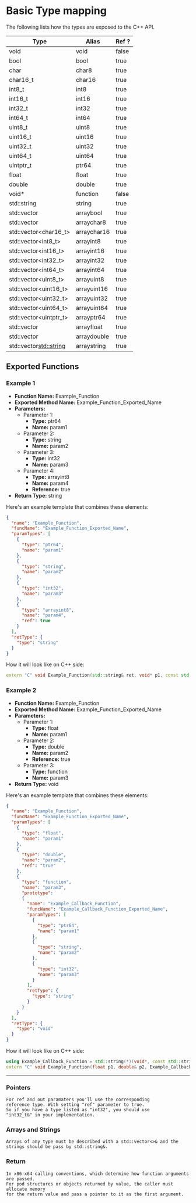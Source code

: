 # Basic Type mapping

The following lists how the types are exposed to the C++ API.

| Type                    | Alias      | Ref ? |
|-------------------------|------------|-------|
| void                    | void       | false |
| bool                    | bool       | true  |
| char                    | char8      | true  |
| char16_t                | char16     | true  |
| int8_t                  | int8       | true  |
| int16_t                 | int16      | true  |
| int32_t                 | int32      | true  |
| int64_t                 | int64      | true  |
| uint8_t                 | uint8      | true  |
| uint16_t                | uint16     | true  |
| uint32_t                | uint32     | true  |
| uint64_t                | uint64     | true  |
| uintptr_t               | ptr64      | true  |
| float                   | float      | true  |
| double                  | double     | true  |
| void*                   | function   | false |
| std::string             | string     | true  |
| std::vector<bool>       | arraybool  | true  |
| std::vector<char>       | arraychar8 | true  |
| std::vector<char16_t>   | arraychar16| true  |
| std::vector<int8_t>     | arrayint8  | true  |
| std::vector<int16_t>    | arrayint16 | true  |
| std::vector<int32_t>    | arrayint32 | true  |
| std::vector<int64_t>    | arrayint64 | true  |
| std::vector<uint8_t>    | arrayuint8 | true  |
| std::vector<uint16_t>   | arrayuint16| true  |
| std::vector<uint32_t>   | arrayuint32| true  |
| std::vector<uint64_t>   | arrayuint64| true  |
| std::vector<uintptr_t>  | arrayptr64 | true  |
| std::vector<float>      | arrayfloat | true  |
| std::vector<double>     | arraydouble| true  |
| std::vector<std::string>| arraystring| true  |

## Exported Functions

### Example 1

- **Function Name:** Example_Function
- **Exported Method Name:** Example_Function_Exported_Name
- **Parameters:**
    - Parameter 1:
        - **Type:** ptr64
        - **Name:** param1
    - Parameter 2:
        - **Type:** string
        - **Name:** param2
    - Parameter 3:
        - **Type:** int32
        - **Name:** param3
    - Parameter 4:
        - **Type:** arrayint8
        - **Name:** param4
        - **Reference:** true
- **Return Type:** string

Here's an example template that combines these elements:

```json
{
  "name": "Example_Function",
  "funcName": "Example_Function_Exported_Name",
  "paramTypes": [
    {
      "type": "ptr64",
      "name": "param1"
    },
    {
      "type": "string",
      "name": "param2"
    },
    {
      "type": "int32",
      "name": "param3"
    },
    {
      "type": "arrayint8",
      "name": "param4",
      "ref": true
    }
  ],
  "retType": {
    "type": "string"
  }
}
```

How it will look like on C++ side:

```c++
extern "C" void Example_Function(std::string& ret, void* p1, const std::string& p2, int32_t p3, std::vector<uint8_t>& p4)
```

### Example 2

- **Function Name:** Example_Function
- **Exported Method Name:** Example_Function_Exported_Name
- **Parameters:**
    - Parameter 1:
        - **Type:** float
        - **Name:** param1
    - Parameter 2:
        - **Type:** double
        - **Name:** param2
        - **Reference:** true
    - Parameter 3:
        - **Type:** function
        - **Name:** param3
- **Return Type:** void

Here's an example template that combines these elements:

```json
{
  "name": "Example_Function",
  "funcName": "Example_Function_Exported_Name",
  "paramTypes": [
    {
      "type": "float",
      "name": "param1"
    },
    {
      "type": "double",
      "name": "param2",
      "ref": "true"
    },
    {
      "type": "function",
      "name": "param3",
      "prototype":
      {
        "name": "Example_Callback_Function",
        "funcName": "Example_Callback_Function_Exported_Name",
        "paramTypes": [
          {
            "type": "ptr64",
            "name": "param1"
          },
          {
            "type": "string",
            "name": "param2"
          },
          {
            "type": "int32",
            "name": "param3"
          }
        ],
        "retType": {
          "type": "string"
        }
      }
    }
  ],
  "retType": {
    "type": "void"
  }
}
```

How it will look like on C++ side:

```c++
using Example_Callback_Function = std::string(*)(void*, const std::string&, int32_t);
extern "C" void Example_Function(float p1, double& p2, Example_Callback_Function p4)
```

---

### Pointers
	For ref and out paramaters you'll use the corresponding
	reference type. With setting "ref" parameter to true.
	So if you have a type listed as "int32", you should use
	"int32_t&" in your implementation. 

### Arrays and Strings
	Arrays of any type must be described with a std::vector<>& and the
	strings should be pass by std::string&. 

### Return
	In x86-x64 calling conventions, which determine how function arguments are passed. 
	For pod structures or objects returned by value, the caller must allocate memory 
	for the return value and pass a pointer to it as the first argument.
	